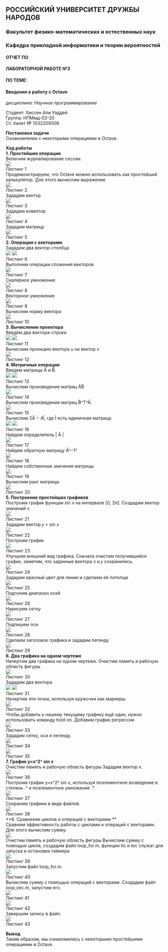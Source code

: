 ## РОССИЙСКИЙ УНИВЕРСИТЕТ ДРУЖБЫ НАРОДОВ  
### Факультет физико-математических и естественных наук  
### Кафедра прикладной информатики и теории вероятностей  


#### ОТЧЕТ ПО  
#### ЛАБОРАТОРНОЙ РАБОТЕ №3  
#### ПО ТЕМЕ:  
#### Введение в работу с Octave  

*дисциплина: Научное программирование*  

Студент: Хиссен Али Уэддей  
Группа: НПМмд-02-20  
Ст. билет № 1032209306

**Постановка задачи**  
Ознакомление с некоторыми операциями в Octave.  

**Ход работы**  
**1. Простейшие операции**  
Включим журналирование сессии.  
![](r1.png)  
Листинг 1  
Продемонстрируем, что Octave можно использовать как простейший калькулятор. Для этого вычислим выражение  
![](r2.png)  
Листинг 2  
Зададим вектор  
![](r3.png)  
Листинг 3  
Зададим ковектор  
![](r4.png)  
Листинг 4  
Зададим матрицу  
![](r5.png)  
Листинг 5  
**2. Операции с векторами**  
Зададим два вектор-столбца  
![](r6.png)
![](r7.png)  
Листинг 6  
Выполним операции сложения векторов  
![](r8.png)  
Листинг 7  
Скалярное умножение  
![](r9.png)  
Листинг 8  
Векторное умножение  
![](r10.png)  
Листинг 9  
Вычислим норму вектора  
![](r11.png)  
Листинг 10  
**3. Вычисление проектора**  
Введём два вектора-строки  
![](r11.1.png)
![](r12.png)  
Листинг 11  
Вычисоим проекцию вектора u на вектор v  
![](r13.png)  
Листинг 12  
**4. Матричные операции**  
Введем матрицы Â и B̂.  
![](r14.png)
![](r15.png)  
Листинг 13  
Вычислим произведение матриц ÂB̂  
![](r16.png)  
Листинг 14  
Вычислим произведение матриц B̂^T^Â.  
![](r17.png)  
Листинг 15  
Вычислим 2Â − 4Î, где Î есть единичная матрица.  
![](r18.png)
![](r19.png)  
Листинг 16  
Найдем определитель | Â |  
![](r20.png)  
Листинг 17  
Найдем обратную матрицу Â^−1^  
![](r21.png)  
Листинг 18  
Найдем собственные значения матрицы  
![](r22.png)  
Листинг 19  
Вычислим ранг матрицы  
![](.png)  
Листинг 20  
**5. Построение простейших графиков**  
Построим график функции sin 𝑥 на интервале [0, 2π]. Создадим вектор значений 𝑥  
![](r24.png)  
Листинг 21  
Зададим вектор 𝑦 = sin 𝑥  
![](r25.png)  
Листинг 22  
Построим график  
![](r26.png)  
Листинг 23  
Улучшим внешний вид графика. Сначала очистим получившийся график, заметим, что заданные вектора 𝑥 и 𝑦 сохранились.  
![](r27.png)  
Листинг 24  
Зададим красный цвет для линии и сделаем её потолще  
![](r28.png)  
Листинг 25  
Подгоним диапазон осей  
![](r29.png)  
Листинг 26  
Нарисуем сетку  
![](r31.png)  
Листинг 27  
Подпишем оси  
![](r32.png)  
Листинг 28  
Сделаем заголовок графика и зададим легенду  
![](r33.png)  
Листинг 29  
**6. Два графика на одном чертеже**  
Начертим два графика на одном чертеже. Очистим память и рабочую область фигуры  
![](r34.png)  
Листинг 30  
Зададим два вектора  
![](r35.png)
![](r36.png)  
Листинг 31  
Начертим эти точки, используя кружочки как маркеры.  
![](r37.png)  
Листинг 32  
Чтобы добавить к нашему текущему графику ещё один, нужно использовать команду hold on. Добавим график регрессии  
![](r38.png)  
Листинг 33  
Зададим сетку, оси и легенду.  
![](r39.png)  
Листинг 34  
![](r40.png)  
Листинг 35  
**7. График y=x^2^ sin x**  
Очистим память и рабочую область фигуры
Зададим вектор x.  
![](r41.png)  
Листинг 36  
Построим график y=x^2^ sin x, используя поэлементное возведение в степень .^ и поэлементное умножение .*.  
![](r42.png)  
Листинг 37  
Сохраним графики в виде файлов.  
![](r43.png)  
Листинг 38  
**8. Сравнение циклов и операций с векторами **  
Сравним эффективность работы с циклами и операций с векторами. Для этого вычислим сумму:  
![](r43.1.png)  
Очистим память и рабочую область фигуры
Вычислим сумму с помощью цикла, создадим файл loop_for.m, функции tic и toc служат для запуска и остановки таймера  
![](r44.png)  
Листинг 39  
Запустим файл loop_for.m.  
![](44.1.png)  
Листинг 40  
Вычислим сумму с помощью операций с векторами.
Создадим файл loop_vec.m, запустим его.  
![](r46.png)  
Листинг 41  
![](r47.png)  
Листинг 42  
 Завершим запись в файл.  
![](r48.png)  
Листинг 43  

**Вывод**  
Таким образом, мы ознакомились с некоторыми простейшими операциями в Octave.






